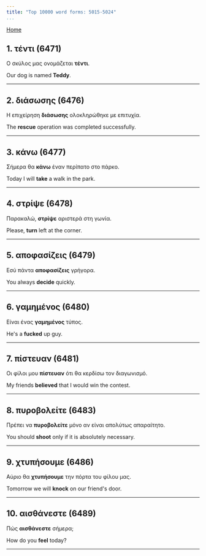 ```yaml
---
title: "Top 10000 word forms: 5015-5024"
...
```


[Home](./) 

## 1. τέντι (6471)

Ο σκύλος μας ονομάζεται **τέντι**.

Our dog is named **Teddy**.

---

## 2. διάσωσης (6476)

Η επιχείρηση **διάσωσης** ολοκληρώθηκε με επιτυχία.

The **rescue** operation was completed successfully.

---

## 3. κάvω (6477)

Σήμερα θα **κάvω** έναν περίπατο στο πάρκο.  

Today I will **take** a walk in the park.

---

## 4. στρίψε (6478)

Παρακαλώ, **στρίψε** αριστερά στη γωνία.  

Please, **turn** left at the corner.

---

## 5. αποφασίζεις (6479)

Εσύ πάντα **αποφασίζεις** γρήγορα.

You always **decide** quickly.

---

## 6. γαμημένος (6480)

Είναι ένας **γαμημένος** τύπος.

He's a **fucked** up guy.

---

## 7. πίστευαν (6481)

Οι φίλοι μου **πίστευαν** ότι θα κερδίσω τον διαγωνισμό.

My friends **believed** that I would win the contest.

---

## 8. πυροβολείτε (6483)

Πρέπει να **πυροβολείτε** μόνο αν είναι απολύτως απαραίτητο.  

You should **shoot** only if it is absolutely necessary.

---

## 9. χτυπήσουμε (6486)

Αύριο θα **χτυπήσουμε** την πόρτα του φίλου μας.  

Tomorrow we will **knock** on our friend's door.

---

## 10. αισθάνεστε (6489)

Πώς **αισθάνεστε** σήμερα;  

How do you **feel** today?

---

